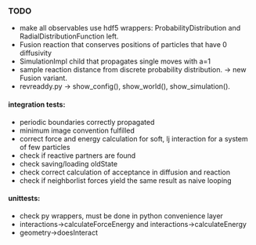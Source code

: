 ### TODO
* make all observables use hdf5 wrappers: ProbabilityDistribution and RadialDistributionFunction left.
* Fusion reaction that conserves positions of particles that have 0 diffusivity
* SimulationImpl child that propagates single moves with a=1
* sample reaction distance from discrete probability distribution. -> new Fusion variant.
* revreaddy.py -> show_config(), show_world(), show_simulation().

#### integration tests:
* periodic boundaries correctly propagated
* minimum image convention fulfilled
* correct force and energy calculation for soft, lj interaction for a system of few particles
* check if reactive partners are found
* check saving/loading oldState
* check correct calculation of acceptance in diffusion and reaction
* check if neighborlist forces yield the same result as naive looping

#### unittests:
* check py wrappers, must be done in python convenience layer
* interactions->calculateForceEnergy and interactions->calculateEnergy
* geometry->doesInteract
